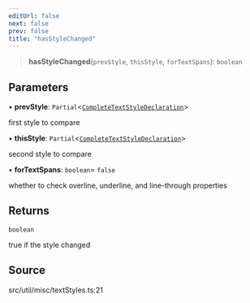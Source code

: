 ```yaml
---
editUrl: false
next: false
prev: false
title: "hasStyleChanged"
---
```


> **hasStyleChanged**(`prevStyle`, `thisStyle`, `forTextSpans`): `boolean`

## Parameters

• **prevStyle**: `Partial`\<[`CompleteTextStyleDeclaration`](../../../type-aliases/CompleteTextStyleDeclaration.md)\>

first style to compare

• **thisStyle**: `Partial`\<[`CompleteTextStyleDeclaration`](../../../type-aliases/CompleteTextStyleDeclaration.md)\>

second style to compare

• **forTextSpans**: `boolean`= `false`

whether to check overline, underline, and line-through properties

## Returns

`boolean`

true if the style changed

## Source

src/util/misc/textStyles.ts:21
